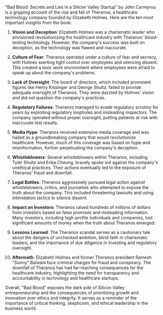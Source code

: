 "Bad Blood: Secrets and Lies in a Silicon Valley Startup" by John Carreyrou is a gripping account of the rise and fall of Theranos, a healthcare technology company founded by Elizabeth Holmes. Here are the ten most important insights from the book:

1. **Vision and Deception**: Elizabeth Holmes was a charismatic leader who envisioned revolutionizing the healthcare industry with Theranos' blood-testing technology. However, the company's success was built on deception, as the technology was flawed and inaccurate.

2. **Culture of Fear**: Theranos operated under a culture of fear and secrecy, with Holmes exerting tight control over employees and silencing dissent. This created a toxic work environment where employees were afraid to speak up about the company's problems.

3. **Lack of Oversight**: The board of directors, which included prominent figures like Henry Kissinger and George Shultz, failed to provide adequate oversight of Theranos. They were dazzled by Holmes' vision and did not question the company's practices.

4. **Regulatory Failures**: Theranos managed to evade regulatory scrutiny for years by exploiting regulatory loopholes and misleading inspectors. The company operated without proper oversight, putting patients at risk with inaccurate test results.

5. **Media Hype**: Theranos received extensive media coverage and was hailed as a groundbreaking company that would revolutionize healthcare. However, much of this coverage was based on hype and misinformation, further perpetuating the company's deception.

6. **Whistleblowers**: Several whistleblowers within Theranos, including Tyler Shultz and Erika Cheung, bravely spoke out against the company's unethical practices. Their actions eventually led to the exposure of Theranos' fraud and downfall.

7. **Legal Battles**: Theranos aggressively pursued legal action against whistleblowers, critics, and journalists who attempted to expose the truth about the company. This included threatening lawsuits and using intimidation tactics to silence dissent.

8. **Impact on Investors**: Theranos raised hundreds of millions of dollars from investors based on false promises and misleading information. Many investors, including high-profile individuals and companies, lost significant amounts of money when the truth about Theranos emerged.

9. **Lessons Learned**: The Theranos scandal serves as a cautionary tale about the dangers of unchecked ambition, blind faith in charismatic leaders, and the importance of due diligence in investing and regulatory oversight.

10. **Aftermath**: Elizabeth Holmes and former Theranos president Ramesh "Sunny" Balwani face criminal charges for fraud and conspiracy. The downfall of Theranos has had far-reaching consequences for the healthcare industry, highlighting the need for transparency and accountability in technology and healthcare startups.

Overall, "Bad Blood" exposes the dark side of Silicon Valley entrepreneurship and the consequences of prioritizing growth and innovation over ethics and integrity. It serves as a reminder of the importance of critical thinking, skepticism, and ethical leadership in the business world.